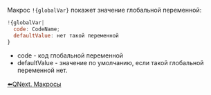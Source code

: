 
Макрос `!{globalVar}` покажет значение глобальной переменной:
```js 
!{globalVar|
  code: CodeName;
  defaultValue: нет такой переменной
}
```
* code - код глобальной переменной
* defaultValue - значение по умолчанию, если такой глобальной переменной нет.





[⬅️QNext. Макросы](/docs-test/macros)
  

